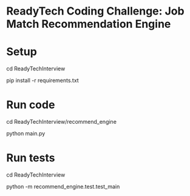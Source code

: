 # ReadyTech Coding Challenge: Job Match Recommendation Engine

# Setup
cd ReadyTechInterview

pip install -r requirements.txt

# Run code
cd ReadyTechInterview/recommend_engine

python main.py

# Run tests
cd ReadyTechInterview

python -m recommend_engine.test.test_main

